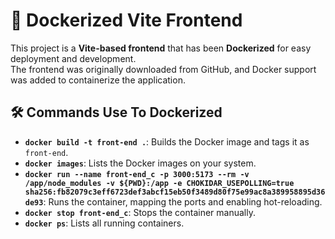 # 🚀 Dockerized Vite Frontend

This project is a **Vite-based frontend** that has been **Dockerized** for easy deployment and development.  
The frontend was originally downloaded from GitHub, and Docker support was added to containerize the application.

## 🛠️ Commands Use To Dockerized

- **`docker build -t front-end .`**: Builds the Docker image and tags it as `front-end`.
- **`docker images`**: Lists the Docker images on your system.
- **`docker run --name front-end_c -p 3000:5173 --rm -v /app/node_modules -v ${PWD}:/app -e CHOKIDAR_USEPOLLING=true   sha256:fb82079c3eff6723def3abcf15eb50f3489d80f75e99ac8a389958895d36de93`**: Runs the container, mapping the ports and enabling hot-reloading.
- **`docker stop front-end_c`**: Stops the container manually.
- **`docker ps`**: Lists all running containers.
